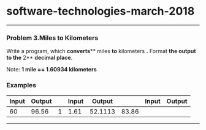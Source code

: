 # software-technologies-march-2018

---

### Problem 3.Miles to Kilometers

Write a program, which **converts**** miles **to** kilometers **.** Format **the output to the** 2** **decimal place**.

Note: **1 mile == 1.60934 kilometers**

### Examples

| **Input** | **Output** |   | **Input** | **Output** |   | **Input** | **Output** |
| --- | --- | --- | --- | --- | --- | --- | --- |
| 60 | 96.56 | 1 | 1.61 | 52.1113 | 83.86 |

---
